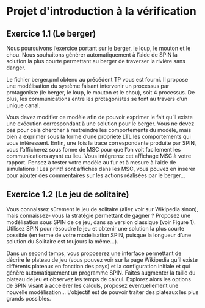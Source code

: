 # Projet d'introduction à la vérification

## Exercice 1.1 (Le berger)

Nous poursuivons l’exercice portant sur le berger, le loup, le mouton et le chou. Nous souhaitons
générer automatiquement à l’aide de SPIN la solution la plus courte permettant au
berger de traverser la rivière sans danger.

Le fichier berger.pml obtenu au précédent TP vous est fourni. Il propose une modélisation
du système faisant intervenir un processus par protagoniste (le berger, le loup, le mouton et le
chou), soit 4 processus. De plus, les communications entre les protagonistes se font au travers
d’un unique canal.

Vous devez modifier ce modèle afin de pouvoir exprimer le fait qu’il existe une exécution
correspondant à une solution pour le berger. Vous ne devez pas pour cela chercher à restreindre
les comportements du modèle, mais bien à exprimer sous la forme d’une propriété LTL les
comportements qui vous intéressent. Enfin, une fois la trace correspondante produite par
SPIN, vous l’afficherez sous forme de MSC pour que l’on voit facilement les communications
ayant eu lieu. Vous intégrerez cet affichage MSC à votre rapport.
Pensez à tester votre modèle au fur et à mesure à l’aide de simulations ! Les printf sont
affichés dans les MSC, vous pouvez en insérer pour ajouter des commentaires sur les actions
réalisées par le berger...

## Exercice 1.2 (Le jeu de solitaire)

Vous connaissez sûrement le jeu de solitaire (allez voir sur Wikipedia sinon), mais connaissez-
vous la stratégie permettant de gagner ?
Proposez une modélisation sous SPIN de ce jeu, dans sa version classique (voir Figure 1).
Utilisez SPIN pour résoudre le jeu et obtenir une solution la plus courte possible (en terme
de votre modélisation SPIN, puisque la longueur d’une solution du Solitaire est toujours la
même...).

Dans un second temps, vous proposerez une interface permettant de décrire le plateau de
jeu (vous pouvez voir sur la page Wikipedia qu’il existe différents plateaux en fonction des
pays) et la configuration initiale et qui génère automatiquement un programme SPIN. Faites
augmenter la taille du plateau de jeu et observez les temps de calcul.
Explorez alors les options de SPIN visant à accélérer les calculs, proposez éventuellement
une nouvelle modélisation...
L’objectif est de pouvoir traiter des plateaux les plus grands possibles.
